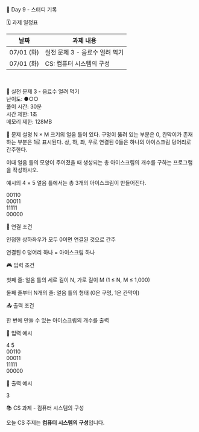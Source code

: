 📅 Day 9 - 스터디 기록

🗓 과제 일정표

| 날짜       | 과제 내용                       |
|------------|-------------------------------|
| 07/01 (화) | 실전 문제 3 - 음료수 얼려 먹기    |
| 07/01 (화) | CS: 컴퓨터 시스템의 구성         | 

 <br>

📘 실전 문제 3 - 음료수 얼려 먹기 <br>
난이도: ●○○ <br>
풀이 시간: 30분 <br>
시간 제한: 1초 <br>
메모리 제한: 128MB <br>

🧾 문제 설명
N × M 크기의 얼음 틀이 있다.
구멍이 뚫려 있는 부분은 0, 칸막이가 존재하는 부분은 1로 표시된다.
상, 하, 좌, 우로 연결된 0들은 하나의 아이스크림 덩어리로 간주한다.

이때 얼음 틀의 모양이 주어졌을 때 생성되는 총 아이스크림의 개수를 구하는 프로그램을 작성하시오.

예시의 4 × 5 얼음 틀에서는 총 3개의 아이스크림이 만들어진다.

00110 <br>
00011 <br>
11111 <br>
00000 <br>

🧷 연결 조건

인접한 상하좌우가 모두 0이면 연결된 것으로 간주

연결된 0 덩어리 하나 = 아이스크림 하나

🎮 입력 조건

첫째 줄: 얼음 틀의 세로 길이 N, 가로 길이 M (1 ≤ N, M ≤ 1,000)

둘째 줄부터 N개의 줄: 얼음 틀의 형태 (0은 구멍, 1은 칸막이)

📤 출력 조건

한 번에 만들 수 있는 아이스크림의 개수를 출력

📘 입력 예시

4 5  <br>
00110  <br> 
00011  <br>
11111  <br>
00000  <br>

📗 출력 예시

3

📚 CS 과제 - 컴퓨터 시스템의 구성

오늘 CS 주제는 **컴퓨터 시스템의 구성**입니다.